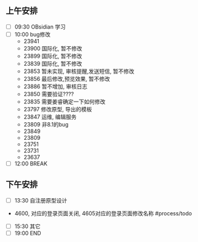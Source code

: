 
## 上午安排
- [ ] 09:30 OBsidian 学习
- [ ] 10:00 bug修改
	- 23941 
	- 23900 国际化, 暂不修改
	- 23899 国际化, 暂不修改
	- 23839 国际化, 暂不修改
	- 23853 暂未实现, 审核提醒,发送短信, 暂不修改
	- 23856 最后修改,预览效果, 暂不修改
	- 23886 暂不增加, 审核日志
	- 23850 需要验证????
	- 23835 需要姜睿确定一下如何修改
	- 23797 修改原型, 导出的模板
	- 23847 运维, 编辑服务
	- 23809 非8.1的bug
	- 23849 
	- 23809 
	- 23751 
	- 23731 
	- 23637 
- [ ] 12:00 BREAK

## 下午安排
- [ ] 13:30 自注册原型设计
- 4600, 对应的登录页面关闭, 4605对应的登录页面修改名称 #process/todo 
- [ ] 15:30 其它
- [ ] 19:00 END